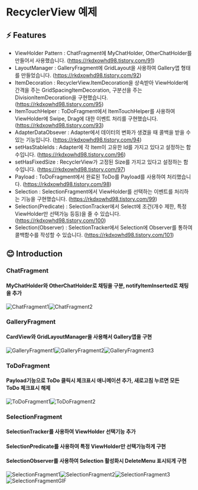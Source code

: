 # RecyclerView 예제

## ⚡ Features
* ViewHolder Pattern : ChatFragment에 MyChatHolder, OtherChatHolder를 만들어서 사용했습니다. (https://rkdxowhd98.tistory.com/91)
* LayoutManager : GalleryFragment에 GridLayout을 사용하여 Gallery앱 형태를 만들었습니다. (https://rkdxowhd98.tistory.com/92)
* ItemDecoration : RecyclerView.ItemDecoration을 상속받아 ViewHolder에 간격을 주는 GridSpacingItemDecoration, 구분선을 주는 DivisionItemDecoration을 구현했습니다. (https://rkdxowhd98.tistory.com/95)
* ItemTouchHelper : ToDoFragment에서 ItemTouchHelper를 사용하여 ViewHolder에 Swipe, Drag에 대한 이벤트 처리를 구현했습니다. (https://rkdxowhd98.tistory.com/93)
* AdapterDataObsever : Adapter에서 데이터의 변화가 생겼을 때 콜백을 받을 수 있는 기능입니다. (https://rkdxowhd98.tistory.com/94)
* setHasStableIds : Adapter에 각 Item이 고유한 Id를 가지고 있다고 설정하는 함수입니다. (https://rkdxowhd98.tistory.com/96)
* setHasFixedSize : RecyclerView가 고정된 Size를 가지고 있다고 설정하는 함수입니다. (https://rkdxowhd98.tistory.com/97)
* Payload : ToDoFragment에서 완료된 ToDo를 Payload를 사용하여 처리했습니다. (https://rkdxowhd98.tistory.com/98)
* Selection : SelectionFragment에서 ViewHolder를 선택하는 이벤트를 처리하는 기능을 구현했습니다. (https://rkdxowhd98.tistory.com/99)
* Selection(Predicate) : SelectionTracker에서 Select에 조건(개수 제한, 특정 ViewHolder만 선택가능 등등)을 줄 수 있습니다. (https://rkdxowhd98.tistory.com/100)
* Selection(Observer) : SelectionTracker에서 Selection에 Observer를 통하여 콜백함수를 작성할 수 있습니다. (https://rkdxowhd98.tistory.com/101)

## 😊 Introduction
### ChatFragment
#### MyChatHolder와 OtherChatHolder로 채팅을 구분, notifyItemInserted로 채팅을 추가
![ChatFragment1](./readme/ChatFragment1.png)![ChatFragment2](./readme/ChatFragment2.png)

### GalleryFragment
#### CardView와 GridLayoutManager을 사용해서 Gallery앱을 구현
![GalleryFragment1](./readme/GalleryFragment1.png)![GalleryFragment2](./readme/GalleryFragment2.png)![GalleryFragment3](./readme/GalleryFragment3.png)

### ToDoFragment
#### Payload기능으로 ToDo 클릭시 체크표시 애니메이션 추가, 새로고침 누르면 모든 ToDo 체크표시 해제
![ToDoFragment1](./readme/ToDoFragment1.png)![ToDoFragment2](./readme/ToDoFragment2.png)

### SelectionFragment
#### SelectionTracker를 사용하여 ViewHolder 선택기능 추가
#### SelectionPredicate를 사용하여 특정 ViewHolder만 선택가능하게 구현
#### SelectionObserver를 사용하여 Selection 활성화시 DeleteMenu 표시되게 구현
![SelectionFragment1](./readme/SelectionFragment1.png)![SelectionFragment2](./readme/SelectionFragment2.png)![SelectionFragment3](./readme/SelectionFragment3.png)
![SelectionFragmentGIF](./readme/SelectionFragmentGIF.gif)
